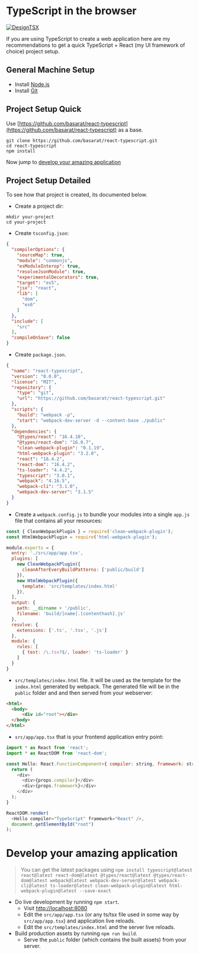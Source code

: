 # TypeScript in the browser

[![DesignTSX](https://raw.githubusercontent.com/basarat/typescript-book/master/images/designtsx-banner.png)](https://designtsx.com)

If you are using TypeScript to create a web application here are my recommendations to get a quick TypeScript + React (my UI framework of choice) project setup.

## General Machine Setup

* Install [Node.js](https://nodejs.org/en/download/)
* Install [Git](https://git-scm.com/downloads)

## Project Setup Quick
Use [https://github.com/basarat/react-typescript](https://github.com/basarat/react-typescript) as a base. 

```
git clone https://github.com/basarat/react-typescript.git
cd react-typescript
npm install
```

Now jump to [develop your amazing application](#develop-your-amazing-application)

## Project Setup Detailed
To see how that project is created, its documented below.

* Create a project dir:

```
mkdir your-project
cd your-project
```

* Create `tsconfig.json`:

```json
{
  "compilerOptions": {
    "sourceMap": true,
    "module": "commonjs",
    "esModuleInterop": true,
    "resolveJsonModule": true,
    "experimentalDecorators": true,
    "target": "es5",
    "jsx": "react",
    "lib": [
      "dom",
      "es6"
    ]
  },
  "include": [
    "src"
  ],
  "compileOnSave": false
}
```

* Create `package.json`.

```json
{
  "name": "react-typescript",
  "version": "0.0.0",
  "license": "MIT",
  "repository": {
    "type": "git",
    "url": "https://github.com/basarat/react-typescript.git"
  },
  "scripts": {
    "build": "webpack -p",
    "start": "webpack-dev-server -d --content-base ./public"
  },
  "dependencies": {
    "@types/react": "16.4.10",
    "@types/react-dom": "16.0.7",
    "clean-webpack-plugin": "0.1.19",
    "html-webpack-plugin": "3.2.0",
    "react": "16.4.2",
    "react-dom": "16.4.2",
    "ts-loader": "4.4.2",
    "typescript": "3.0.1",
    "webpack": "4.16.5",
    "webpack-cli": "3.1.0",
    "webpack-dev-server": "3.1.5"
  }
}
```

* Create a `webpack.config.js` to bundle your modules into a single `app.js` file that contains all your resources:

```js
const { CleanWebpackPlugin } = require('clean-webpack-plugin');
const HtmlWebpackPlugin = require('html-webpack-plugin');

module.exports = {
  entry: './src/app/app.tsx',
  plugins: [
    new CleanWebpackPlugin({
      cleanAfterEveryBuildPatterns: ['public/build']
    }),
    new HtmlWebpackPlugin({
      template: 'src/templates/index.html'
    }),
  ],
  output: {
    path: __dirname + '/public',
    filename: 'build/[name].[contenthash].js'
  },
  resolve: {
    extensions: ['.ts', '.tsx', '.js']
  },
  module: {
    rules: [
      { test: /\.tsx?$/, loader: 'ts-loader' }
    ]
  }
}
```

* `src/templates/index.html` file. It will be used as the template for the `index.html` generated by webpack. The generated file will be in the `public` folder and and then served from your webserver: 

```html
<html>
  <body>
      <div id="root"></div>
  </body>
</html>

```

* `src/app/app.tsx` that is your frontend application entry point: 

```js
import * as React from 'react';
import * as ReactDOM from 'react-dom';

const Hello: React.FunctionComponent<{ compiler: string, framework: string }> = (props) => {
  return (
    <div>
      <div>{props.compiler}</div>
      <div>{props.framework}</div>
    </div>
  );
}

ReactDOM.render(
  <Hello compiler="TypeScript" framework="React" />,
  document.getElementById("root")
);
```

# Develop your amazing application 

> You can get the latest packages using `npm install typescript@latest react@latest react-dom@latest @types/react@latest @types/react-dom@latest webpack@latest webpack-dev-server@latest webpack-cli@latest ts-loader@latest clean-webpack-plugin@latest html-webpack-plugin@latest --save-exact`

* Do live development by running `npm start`. 
    * Visit [http://localhost:8080](http://localhost:8080)
    * Edit the `src/app/app.tsx` (or any ts/tsx file used in some way by `src/app/app.tsx`) and application live reloads. 
    * Edit the `src/templates/index.html` and the server live reloads.
* Build production assets by running `npm run build`. 
    * Serve the `public` folder (which contains the built assets) from your server.
